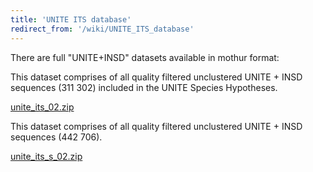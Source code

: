 ```yaml
---
title: 'UNITE ITS database'
redirect_from: '/wiki/UNITE_ITS_database'
---
```

There are full "UNITE+INSD" datasets available in mothur format:

This dataset comprises of all quality filtered unclustered UNITE + INSD
sequences (311 302) included in the UNITE Species Hypotheses.

[unite\_its\_02.zip](https://mothur.s3.us-east-2.amazonaws.com/wiki/unite_its_02.zip)

This dataset comprises of all quality filtered unclustered UNITE + INSD
sequences (442 706).

[unite\_its\_s\_02.zip](https://mothur.s3.us-east-2.amazonaws.com/wiki/unite_its_s_02.zip)
